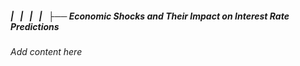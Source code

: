 ##### |   |   |   |   ├── Economic Shocks and Their Impact on Interest Rate Predictions

*Add content here*